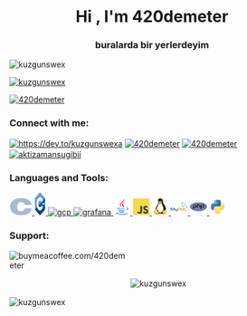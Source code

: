 <h1 align="center">Hi , I'm 420demeter</h1>
<h3 align="center">buralarda bir yerlerdeyim</h3>

<p align="left"> <img src="https://komarev.com/ghpvc/?username=kuzgunswex&label=Profile%20views&color=0e75b6&style=flat" alt="kuzgunswex" /> </p>

<p align="left"> <a href="https://github.com/ryo-ma/github-profile-trophy"><img src="https://github-profile-trophy.vercel.app/?username=kuzgunswex" alt="kuzgunswex" /></a> </p>

<p align="left"> <a href="https://twitter.com/420demeter" target="blank"><img src="https://img.shields.io/twitter/follow/420demeter?logo=twitter&style=for-the-badge" alt="420demeter" /></a> </p>

<h3 align="left">Connect with me:</h3>
<p align="left">
<a href="https://dev.to/https://dev.to/kuzgunswexa" target="blank"><img align="center" src="https://raw.githubusercontent.com/rahuldkjain/github-profile-readme-generator/master/src/images/icons/Social/devto.svg" alt="https://dev.to/kuzgunswexa" width="30" height="30" /></a>
<a href="https://twitter.com/420demeter" target="blank"><img align="center" src="https://raw.githubusercontent.com/rahuldkjain/github-profile-readme-generator/master/src/images/icons/Social/twitter.svg" alt="420demeter" width="30" height="30" /></a>
<a href="https://instagram.com/420demeter" target="blank"><img align="center" src="https://raw.githubusercontent.com/rahuldkjain/github-profile-readme-generator/master/src/images/icons/Social/instagram.svg" alt="420demeter" width="30" height="30" /></a>
<a href="https://discord.gg/aktizamansugibii" target="blank"><img align="center" src="https://raw.githubusercontent.com/rahuldkjain/github-profile-readme-generator/master/src/images/icons/Social/discord.svg" alt="aktizamansugibii" width="30" height="30" /></a>
</p>

<h3 align="left">Languages and Tools:</h3>
<p align="left"> <a href="https://www.cprogramming.com/" target="_blank" rel="noreferrer"> <img src="https://raw.githubusercontent.com/devicons/devicon/master/icons/c/c-original.svg" alt="c" width="40" height="30"/> </a> <a href="https://www.w3schools.com/cpp/" target="_blank" rel="noreferrer"> <img src="https://raw.githubusercontent.com/devicons/devicon/master/icons/cplusplus/cplusplus-original.svg" alt="cplusplus" width="20" height="40"/> </a> <a href="https://cloud.google.com" target="_blank" rel="noreferrer"> <img src="https://www.vectorlogo.zone/logos/google_cloud/google_cloud-icon.svg" alt="gcp" width="30" height="30"/> </a> <a href="https://grafana.com" target="_blank" rel="noreferrer"> <img src="https://www.vectorlogo.zone/logos/grafana/grafana-icon.svg" alt="grafana" width="30" height="30"/> </a> <a href="https://www.java.com" target="_blank" rel="noreferrer"> <img src="https://raw.githubusercontent.com/devicons/devicon/master/icons/java/java-original.svg" alt="java" width="30" height="30"/> </a> <a href="https://developer.mozilla.org/en-US/docs/Web/JavaScript" target="_blank" rel="noreferrer"> <img src="https://raw.githubusercontent.com/devicons/devicon/master/icons/javascript/javascript-original.svg" alt="javascript" width="30" height="30"/> </a> <a href="https://www.linux.org/" target="_blank" rel="noreferrer"> <img src="https://raw.githubusercontent.com/devicons/devicon/master/icons/linux/linux-original.svg" alt="linux" width="30" height="30"/> </a> <a href="https://www.mysql.com/" target="_blank" rel="noreferrer"> <img src="https://raw.githubusercontent.com/devicons/devicon/master/icons/mysql/mysql-original-wordmark.svg" alt="mysql" width="30" height="30"/> </a> <a href="https://www.php.net" target="_blank" rel="noreferrer"> <img src="https://raw.githubusercontent.com/devicons/devicon/master/icons/php/php-original.svg" alt="php" width="30" height="30"/> </a> <a href="https://www.python.org" target="_blank" rel="noreferrer"> <img src="https://raw.githubusercontent.com/devicons/devicon/master/icons/python/python-original.svg" alt="python" width="30" height="30"/> </a> </p>

<h3 align="left">Support:</h3>
<p><a href="https://www.buymeacoffee.com/buymeacoffee.com/420demeter"> <img align="left" src="https://cdn.buymeacoffee.com/buttons/v2/default-yellow.png" height="50" width="210" alt="buymeacoffee.com/420demeter" /></a></p><br><br>

<p>&nbsp;<img align="center" src="https://github-readme-stats.vercel.app/api?username=kuzgunswex&show_icons=true&locale=en" alt="kuzgunswex" /></p>

<p><img align="center" src="https://github-readme-streak-stats.herokuapp.com/?user=kuzgunswex&" alt="kuzgunswex" /></p>
